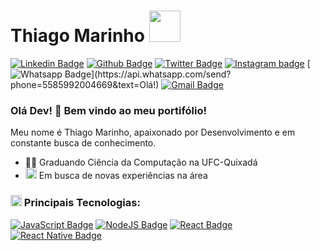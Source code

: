 # Thiago Marinho <img src="https://github.com/TheDudeThatCode/TheDudeThatCode/blob/master/Assets/Developer.gif" width="50px">


[![Linkedin Badge](https://img.shields.io/badge/-LinkedIn-blue?style=flat-square&logo=Linkedin&logoColor=white&link=https://www.linkedin.com/in/thiago-marinho-355b61193//)](https://www.linkedin.com/in/thiago-marinho-355b61193//)
[![Github Badge](https://img.shields.io/badge/-Github-000?style=flat-square&logo=Github&logoColor=white&link=https://github.com/TMarinho99)](https://github.com/TMarinho99)
[![Twitter Badge](https://img.shields.io/badge/-Twitter-1ca0f1?style=flat-square&labelColor=1ca0f1&logo=twitter&logoColor=white&link=https://twitter.com/ThiagoMarinho_0)](https://twitter.com/ThiagoMarinho_0)
[![Instagram badge](https://img.shields.io/badge/-Instagram-dc5273?style=flat-square&logo=Instagram&logoColor=white&link=https://www.instagram.com/thiago_marinho99)](https://www.instagram.com/thiago_marinho99)
[![Whatsapp Badge](https://img.shields.io/badge/-Whatsapp-4CA143?style=flat-square&labelColor=4CA143&logo=whatsapp&logoColor=white&link=https://api.whatsapp.com/send?phone=5585992004669&text=Olá!)](https://api.whatsapp.com/send?phone=5585992004669&text=Olá!)
[![Gmail Badge](https://img.shields.io/badge/-Gmail-c14438?style=flat-square&logo=Gmail&logoColor=white&link=mailto:thiagomarinhobezerra@gmail.com)](mailto:thiagomarinhobezerra@gmail.com)


### Olá Dev! 👋 Bem vindo ao meu portifólio!

Meu nome é Thiago Marinho, apaixonado por Desenvolvimento e em constante busca de conhecimento.

- :man_technologist: Graduando Ciência da Computação na UFC-Quixadá
- <img src="https://github.com/TheDudeThatCode/TheDudeThatCode/blob/master/Assets/Earth.gif" width="18px"> Em busca de novas experiências na área


### <img src="https://github.com/TheDudeThatCode/TheDudeThatCode/blob/master/Assets/Developer.gif" width="18px"> Principais Tecnologias: 

[![JavaScript Badge](https://img.shields.io/badge/-JavaScript-yellow?style=flat-square&logo=JavaScript&logoColor=white&link=https://www.w3schools.com/js/default.asp)](https://www.w3schools.com/js/default.asp)
[![NodeJS Badge](https://img.shields.io/badge/-Node.js-026e00?style=flat-square&logo=NodeJS&logoColor=white&link=https://nodejs.org/en/)](https://nodejs.org/en/)
[![React Badge](https://img.shields.io/badge/-React-61DAFB?style=flat-square&logo=react&logoColor=white&link=https://pt-br.reactjs.org/)](https://pt-br.reactjs.org/)
[![React Native Badge](https://img.shields.io/badge/-React%20Native-5667F9?style=flat-square&logo=react&logoColor=white&link=https://reactnative.dev/)](https://reactnative.dev/)